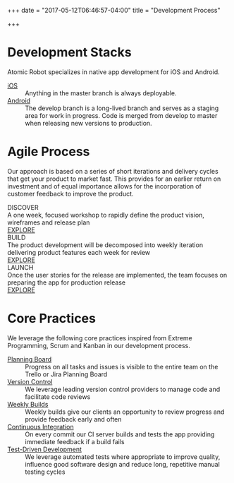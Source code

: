 +++
date = "2017-05-12T06:46:57-04:00"
title = "Development Process"

+++

# Development Stacks

Atomic Robot specializes in native app development for iOS and Android.

<dl>
  <dt><a href="/development/ios/">iOS</a></dt>
  <dd>Anything in the master branch is always deployable. </dd>

  <dt><a href="/development/android/">Android</a></dt>
  <dd>The develop branch is a long-lived branch and serves as a staging area for work in progress. Code is merged from develop to master when releasing new versions to production.</dd>

</dl>

# Agile Process

Our approach is based on a series of short iterations and delivery cycles that get your product to market fast. This provides for an earlier return on investment and of equal importance allows for the incorporation of customer feedback to improve the product.

<div class="c-content-box c-size-md c-bg-white">
    <div class="container">
        <div class="row">
            <div class="col-md-4 col-sm-6">
                <div class="c-content-step-1 c-opt-1">
                    <div class="c-icon">
                        <span class="c-hr c-hr-first">
                    <span class="c-content-line-icon c-icon-14 c-theme"></span>
                        </span>
                    </div>
                    <div class="c-title c-font-20 c-font-bold c-font-uppercase">DISCOVER</div>
                    <div class="c-description c-font-17">A one week, focused workshop to rapidly define the product vision, wireframes and release plan</div>
                    <a href="/development/process/discover/" class="btn btn-sm c-theme-btn c-btn-uppercase c-btn-bold c-btn-border-1x c-btn-square">EXPLORE</a>
                </div>
            </div>
            <div class="col-md-4 col-sm-6">
                <div class="c-content-step-1 c-opt-1">
                    <div class="c-icon">
                        <span class="c-hr">
                    <span class="c-content-line-icon c-icon-21 c-theme"></span>
                        </span>
                    </div>
                    <div class="c-title c-font-20 c-font-bold c-font-uppercase">BUILD</div>
                    <div class="c-description c-font-17">The product development will be decomposed into weekly iteration delivering product features each week for review</div>
                    <a href="/development/process/build/" class="btn btn-sm c-theme-btn c-btn-uppercase c-btn-bold c-btn-border-1x c-btn-square">EXPLORE</a>
                </div>
            </div>
            <div class="col-md-4 col-sm-12">
                <div class="c-content-step-1 c-opt-1">
                    <div class="c-icon">
                        <span class="c-hr c-hr-last">
                    <span class="c-content-line-icon c-icon-32 c-theme"></span>
                        </span>
                    </div>
                    <div class="c-title c-font-20 c-font-bold c-font-uppercase">LAUNCH</div>
                    <div class="c-description c-font-17">Once the user stories for the release are implemented, the team focuses on preparing the app for production release </div>
                    <a href="/development/process/launch/" class="btn btn-sm c-theme-btn c-btn-uppercase c-btn-bold c-btn-border-1x c-btn-square">EXPLORE</a>
                </div>
            </div>
        </div>
    </div>
</div>

# Core Practices

We leverage the following core practices inspired from Extreme Programming, Scrum and Kanban in our development process.

<dl>
  <dt><a href="/development/practices/planning-board/">Planning Board</a></dt>
  <dd>Progress on all tasks and issues is visible to the entire team on the Trello or Jira Planning Board</dd>

  <dt><a href="/development/practices/version-control/">Version Control</a></dt>
  <dd>We leverage leading version control providers to manage code and facilitate code reviews</dd>

  <dt><a href="/development/practices/weekly-builds/">Weekly Builds</a></dt>
  <dd>Weekly builds give our clients an opportunity to review progress and provide feedback early and often</dd>

  <dt><a href="/development/practices/continuous-integration/">Continuous Integration</a></dt>
  <dd>On every commit our CI server builds and tests the app providing immediate feedback if a build fails</dd>

  <dt><a href="/development/practices/test-driven-development/">Test-Driven Development</a></dt>
  <dd>We leverage automated tests where appropriate to improve quality, influence good software design and reduce long, repetitive manual testing cycles</dd>
</dl>

